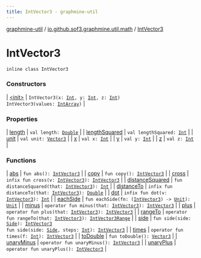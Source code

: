 ```yaml
---
title: IntVector3 - graphmine-util
---
```


[graphmine-util](../../index.html) / [io.github.sof3.graphmine.util.math](../index.html) / [IntVector3](./index.html)

# IntVector3

`inline class IntVector3`

### Constructors

| [&lt;init&gt;](-init-.html) | `IntVector3(x: `[`Int`](https://kotlinlang.org/api/latest/jvm/stdlib/kotlin/-int/index.html)`, y: `[`Int`](https://kotlinlang.org/api/latest/jvm/stdlib/kotlin/-int/index.html)`, z: `[`Int`](https://kotlinlang.org/api/latest/jvm/stdlib/kotlin/-int/index.html)`)`<br>`IntVector3(values: `[`IntArray`](https://kotlinlang.org/api/latest/jvm/stdlib/kotlin/-int-array/index.html)`)` |

### Properties

| [length](length.html) | `val length: `[`Double`](https://kotlinlang.org/api/latest/jvm/stdlib/kotlin/-double/index.html) |
| [lengthSquared](length-squared.html) | `val lengthSquared: `[`Int`](https://kotlinlang.org/api/latest/jvm/stdlib/kotlin/-int/index.html) |
| [unit](unit.html) | `val unit: `[`Vector3`](../-vector3/index.html) |
| [x](x.html) | `val x: `[`Int`](https://kotlinlang.org/api/latest/jvm/stdlib/kotlin/-int/index.html) |
| [y](y.html) | `val y: `[`Int`](https://kotlinlang.org/api/latest/jvm/stdlib/kotlin/-int/index.html) |
| [z](z.html) | `val z: `[`Int`](https://kotlinlang.org/api/latest/jvm/stdlib/kotlin/-int/index.html) |

### Functions

| [abs](abs.html) | `fun abs(): `[`IntVector3`](./index.html) |
| [copy](copy.html) | `fun copy(): `[`IntVector3`](./index.html) |
| [cross](cross.html) | `infix fun cross(v: `[`IntVector3`](./index.html)`): `[`IntVector3`](./index.html) |
| [distanceSquared](distance-squared.html) | `fun distanceSquared(that: `[`IntVector3`](./index.html)`): `[`Int`](https://kotlinlang.org/api/latest/jvm/stdlib/kotlin/-int/index.html) |
| [distanceTo](distance-to.html) | `infix fun distanceTo(that: `[`IntVector3`](./index.html)`): `[`Double`](https://kotlinlang.org/api/latest/jvm/stdlib/kotlin/-double/index.html) |
| [dot](dot.html) | `infix fun dot(v: `[`IntVector3`](./index.html)`): `[`Int`](https://kotlinlang.org/api/latest/jvm/stdlib/kotlin/-int/index.html) |
| [eachSide](each-side.html) | `fun eachSide(fn: (`[`IntVector3`](./index.html)`) -> `[`Unit`](https://kotlinlang.org/api/latest/jvm/stdlib/kotlin/-unit/index.html)`): `[`Unit`](https://kotlinlang.org/api/latest/jvm/stdlib/kotlin/-unit/index.html) |
| [minus](minus.html) | `operator fun minus(that: `[`IntVector3`](./index.html)`): `[`IntVector3`](./index.html) |
| [plus](plus.html) | `operator fun plus(that: `[`IntVector3`](./index.html)`): `[`IntVector3`](./index.html) |
| [rangeTo](range-to.html) | `operator fun rangeTo(that: `[`IntVector3`](./index.html)`): `[`IntVector3Range`](../-int-vector3-range/index.html) |
| [side](side.html) | `fun side(side: `[`Side`](../-side/index.html)`): `[`IntVector3`](./index.html)<br>`fun side(side: `[`Side`](../-side/index.html)`, steps: `[`Int`](https://kotlinlang.org/api/latest/jvm/stdlib/kotlin/-int/index.html)`): `[`IntVector3`](./index.html) |
| [times](times.html) | `operator fun times(f: `[`Int`](https://kotlinlang.org/api/latest/jvm/stdlib/kotlin/-int/index.html)`): `[`IntVector3`](./index.html) |
| [toDouble](to-double.html) | `fun toDouble(): `[`Vector3`](../-vector3/index.html) |
| [unaryMinus](unary-minus.html) | `operator fun unaryMinus(): `[`IntVector3`](./index.html) |
| [unaryPlus](unary-plus.html) | `operator fun unaryPlus(): `[`IntVector3`](./index.html) |


